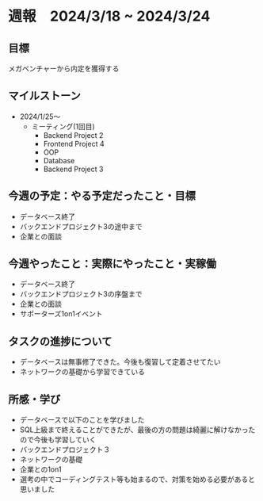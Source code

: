 # 週報　2024/3/18 ~ 2024/3/24

## 目標
メガベンチャーから内定を獲得する

## マイルストーン
- 2024/1/25〜
  - ミーティング(1回目)
    - Backend Project 2
    - Frontend Project 4
    - OOP
    - Database
    - Backend Project 3

## 今週の予定：やる予定だったこと・目標
- データベース終了
- バックエンドプロジェクト3の途中まで
- 企業との面談

## 今週やったこと：実際にやったこと・実稼働
- データベース終了
- バックエンドプロジェクト3の序盤まで
- 企業との面談
- サポーターズ1on1イベント

## タスクの進捗について
- データベースは無事修了できた。今後も復習して定着させてたい
- ネットワークの基礎から学習できている


## 所感・学び
- データベースで以下のことを学びました
 - SQL上級まで終えることができたが、最後の方の問題は綺麗に解けなかったので今後も学習していく
- バックエンドプロジェクト３
 - ネットワークの基礎
- 企業との1on1
 - 選考の中でコーディングテスト等も始まるので、対策を始める必要があると思いました
